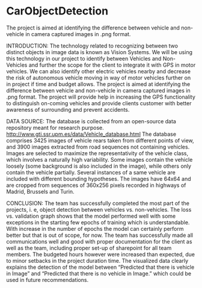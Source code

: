 # CarObjectDetection
The project is aimed at identifying the difference between vehicle and non-vehicle in camera captured images in .png format. 

INTRODUCTION:
The technology related to recognizing between two distinct objects in image data is known as Vision Systems. 
We will be using this technology in our project to identify between Vehicles and Non-Vehicles and further the scope for the client to integrate it with GPS in motor vehicles. We can also identify other electric vehicles nearby and decrease the risk of autonomous vehicle moving in way of motor vehicles further on in project if time and budget allows. 
The project is aimed at identifying the difference between vehicle and non-vehicle in camera captured images in .png format. 
The project will provide help in increasing the GPS functionality to distinguish on-coming vehicles and provide clients customer with better awareness of surrounding and prevent accidents. 

DATA SOURCE:
The database is collected from an open-source data repository meant for research purpose. 
http://www.gti.ssr.upm.es/data/Vehicle_database.html 
The database comprises 3425 images of vehicle rears taken from different points of view, and 3900 images extracted from road sequences not containing vehicles. Images are selected to maximize the representativity of the vehicle class, which involves a naturally high variability.
Some images contain the vehicle loosely (some background is also included in the image), while others only contain the vehicle partially. Several instances of a same vehicle are included with different bounding hypotheses. The images have 64x64 and are cropped from sequences of 360x256 pixels recorded in highways of Madrid, Brussels and Turin.

CONCLUSION:
The team has successfully completed the most part of the projects, i. e, object detection between vehicles vs. non-vehicles.
The loss vs. validation graph shows that the model performed well with some exceptions in the starting few epochs of training which is understandable. With increase in the number of epochs the model can certainly perform better but that is out of scope, for now.
The team has successfully made all communications well and good with proper documentation for the client as well as the team, including proper set-up of sharepoint for all team members.
The budgeted hours however were increased than expected, due to minor setbacks in the project duration time.
The visualized data clearly explains the detection of the model between “Predicted that there is vehicle in Image” and “Predicted that there is no vehicle in Image.” which could be used in future recommendations.
